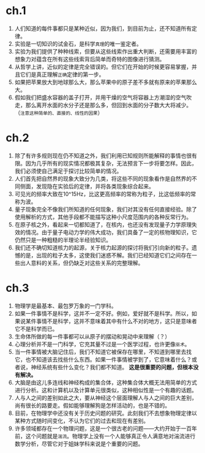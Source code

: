 # ch.1
1.  人们知道的每件事都只是某种近似，因为我们，到目前为止，还不知道所有定律。
2.  实验是一切知识的试金石，是科学`真理`的唯一鉴定者。
3.  实验为我们提供了种种线索，但要从这些线索作出重大判断，还需要用丰富的想象力对蕴含在所有这些线索背后简单而奇特的图像进行猜测。
4.  从哲学上讲，近似的定律是完全错误的。但它们在开始的时候更容易掌握，并且它们是真正理解`正确`定律的第一步。
5.  如果把苹果放大到地球那么大，那么苹果中的原子差不多就有原来的苹果那么大。
6.  假如我们把盛水容器的盖子打开，并用干燥的空气将容器上方潮湿的空气吹走，那么离开水面的水分子还是那么多，但回到水面的分子数大大将减少。（`注意这种简单的、直接的、线性的因果`）

# ch.2
1.  除了有许多规则现在仍不知道之外，我们利用已知规则所能解释的事情也很有限。因为几乎所有的现实情况都极其复杂，无法预言下一步将要怎样。因此，我们必须使自己满足于探讨比较简单的情况。
2.  人们首先把自然界的现象大致分为几类，将这些不同的现象看作是自然界的不同侧面，发现隐在实验后的定律，并将各类现象综合起来。
3.  可见光的频率大致在10^15Hz，比这更高频率的常称为粒子，比这低频率的常称为波。
4.  量子现象完全不像我们所知道的任何现象，我们对其没有任何直接经验。除了使用解析的方式，其他手段都不能描写这种小尺度范围内的各种反常行为。
5.  在原子核之外，看起来一切都知道了，在核内，也还没有发现量子力学原理失效的情况。由于量子电动力学的伟大成功，我们具备了一定的核物理知识，它仍然只是一种粗糙的半理论半经验知识。
6.  我们还不确切知道核力的起源，关于核力起源的探讨将我们引向新的粒子。遗憾的是，出现的粒子太多，这使我们迷惑不解。我们已经知道它们之间存在一些出人意料的关系，但仍缺乏对这些关系的完整理解。

# ch.3
1.  物理学是最基本、最包罗万象的一门学科。
2.  如果一件事情不是科学，这并不一定不好。例如，爱好就不是科学。所以，如果说某件事情不是科学，这并不意味着其中有什么不对的地方，这只是意味者它不是科学而已。
3.  生命体所做的每一件事都可以从原子的摆动和晃动中来理解（？）
4.  心理分析并不是一门科学，它充其量不过是一个医学过程，也许更像`巫术`。
5.  当一件事情被大脑记住后，我们不知道它被保存在哪里，不知道到哪里去找它，也不知道该去找些什么东西。如果一件事情被学到了，它意味着什么？或者说，神经系统有些什么变化？我们都不知道。 **这是很重要的问题，但根本没有解决。** 
6.  大脑是由这儿多连线和神经构成的集合体，这种集合体大概无法用简单的方式进行分析。这和计算机以及计算单元很类似，这种相似性是一个有趣的话题。
6.  人与人之间的差别如此之大，要从神经这个层面理解人与人之间的巨大差别，尚有很长的路要走。假如能够理解狗是怎样活动的，也是不错的。
7.  目前，在物理学中还没有关于历史问题的研究。此刻我们不去想象物理定律以某种方式随时间变化，不认为它们的过去和现在有差别。
8.  许多领域都存在一个物理问题，这是一个很古老的问题——大约开始于一百年前，这个问题就是`湍流`。物理学上没有一个人能够真正令人满意地对湍流进行数学分析，尽管它对于姐妹学科来说是个重要的问题。
